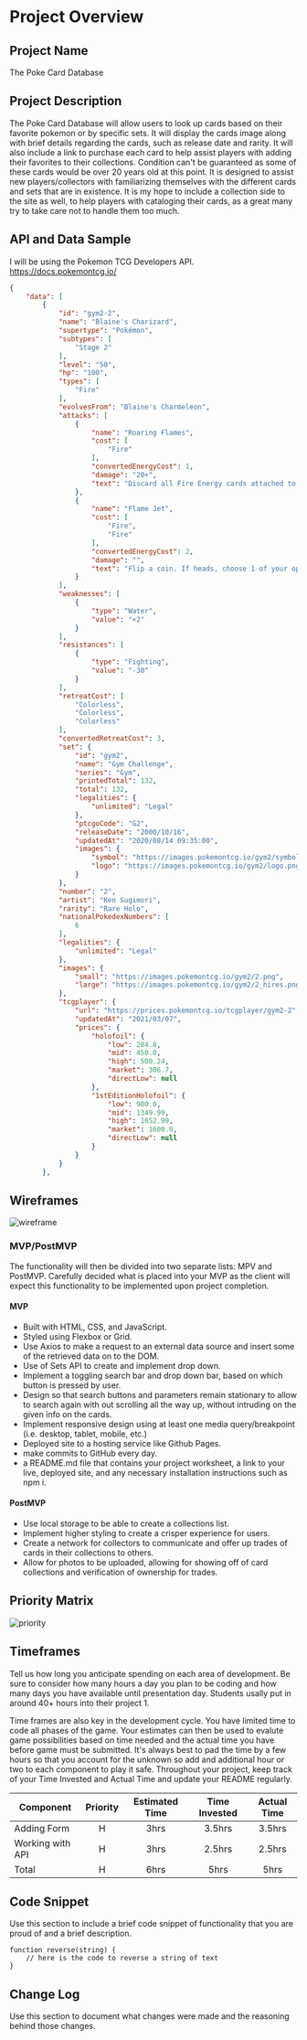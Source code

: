 # Project Overview

## Project Name

The Poke Card Database

## Project Description

The Poke Card Database will allow users to look up cards based on their favorite pokemon or by specific sets.  It will display the cards image along with brief details regarding the cards, such as release date and rarity.  It will also include a link to purchase each card to help assist players with adding their favorites to their collections.  Condition can't be guaranteed as some of these cards would be over 20 years old at this point.  It is designed to assist new players/collectors with familiarizing themselves with the different cards and sets that are in existence.  It is my hope to include a collection side to the site as well, to help players with cataloging their cards, as a great many try to take care not to handle them too much.

## API and Data Sample
I will be using the Pokemon TCG Developers API.  https://docs.pokemontcg.io/

```json
{
    "data": [
        {
            "id": "gym2-2",
            "name": "Blaine's Charizard",
            "supertype": "Pokémon",
            "subtypes": [
                "Stage 2"
            ],
            "level": "50",
            "hp": "100",
            "types": [
                "Fire"
            ],
            "evolvesFrom": "Blaine's Charmeleon",
            "attacks": [
                {
                    "name": "Roaring Flames",
                    "cost": [
                        "Fire"
                    ],
                    "convertedEnergyCost": 1,
                    "damage": "20+",
                    "text": "Discard all Fire Energy cards attached to Blaine's Charizard. If all Energy cards attached to Blaine's Charizard provide 2 Fire Energy, discard all of them. This attack does 20 damage plus 20 more damage for each Fire Energy discarded in this way."
                },
                {
                    "name": "Flame Jet",
                    "cost": [
                        "Fire",
                        "Fire"
                    ],
                    "convertedEnergyCost": 2,
                    "damage": "",
                    "text": "Flip a coin. If heads, choose 1 of your opponent's Pokémon. This attack does 40 damage to that Pokémon. Don't apply Weakness and Resistance for this attack. (Any other effects that would happen after applying Weakness and Resistance still happen.)"
                }
            ],
            "weaknesses": [
                {
                    "type": "Water",
                    "value": "×2"
                }
            ],
            "resistances": [
                {
                    "type": "Fighting",
                    "value": "-30"
                }
            ],
            "retreatCost": [
                "Colorless",
                "Colorless",
                "Colorless"
            ],
            "convertedRetreatCost": 3,
            "set": {
                "id": "gym2",
                "name": "Gym Challenge",
                "series": "Gym",
                "printedTotal": 132,
                "total": 132,
                "legalities": {
                    "unlimited": "Legal"
                },
                "ptcgoCode": "G2",
                "releaseDate": "2000/10/16",
                "updatedAt": "2020/08/14 09:35:00",
                "images": {
                    "symbol": "https://images.pokemontcg.io/gym2/symbol.png",
                    "logo": "https://images.pokemontcg.io/gym2/logo.png"
                }
            },
            "number": "2",
            "artist": "Ken Sugimori",
            "rarity": "Rare Holo",
            "nationalPokedexNumbers": [
                6
            ],
            "legalities": {
                "unlimited": "Legal"
            },
            "images": {
                "small": "https://images.pokemontcg.io/gym2/2.png",
                "large": "https://images.pokemontcg.io/gym2/2_hires.png"
            },
            "tcgplayer": {
                "url": "https://prices.pokemontcg.io/tcgplayer/gym2-2",
                "updatedAt": "2021/03/07",
                "prices": {
                    "holofoil": {
                        "low": 284.8,
                        "mid": 450.0,
                        "high": 500.24,
                        "market": 306.7,
                        "directLow": null
                    },
                    "1stEditionHolofoil": {
                        "low": 980.0,
                        "mid": 1349.99,
                        "high": 1652.99,
                        "market": 1600.0,
                        "directLow": null
                    }
                }
            }
        },
```

## Wireframes

![wireframe](https://git.generalassemb.ly/craignavarro/PokeCard-Info/blob/master/assets/wireframe.png)

### MVP/PostMVP

The functionality will then be divided into two separate lists: MPV and PostMVP.  Carefully decided what is placed into your MVP as the client will expect this functionality to be implemented upon project completion.  

#### MVP 
- Built with HTML, CSS, and JavaScript.
- Styled using Flexbox or Grid.
- Use Axios to make a request to an external data source and insert some of the retrieved data on to the DOM.
- Use of Sets API to create and implement drop down.
- Implement a toggling search bar and drop down bar, based on which button is pressed by user.
- Design so that search buttons and parameters remain stationary to allow to search again with out scrolling all the way up, without intruding on the given info on the cards.
- Implement responsive design using at least one media query/breakpoint (i.e. desktop, tablet, mobile, etc.)
- Deployed site to a hosting service like Github Pages.
- make commits to GitHub every day.
- a README.md file that contains your project worksheet, a link to your live, deployed site, and any necessary installation instructions such as npm i.

#### PostMVP  
- Use local storage to be able to create a collections list.
- Implement higher styling to create a crisper experience for users.
- Create a network for collectors to communicate and offer up trades of cards in their collections to others.
- Allow for photos to be uploaded, allowing for showing off of card collections and verification of ownership for trades.

## Priority Matrix

![priority](PokeCard-Info/assets/priorityMatrix.png)

## Timeframes

Tell us how long you anticipate spending on each area of development. Be sure to consider how many hours a day you plan to be coding and how many days you have available until presentation day. Students usally put in around 40+ hours into their project 1.

Time frames are also key in the development cycle.  You have limited time to code all phases of the game.  Your estimates can then be used to evalute game possibilities based on time needed and the actual time you have before game must be submitted. It's always best to pad the time by a few hours so that you account for the unknown so add and additional hour or two to each component to play it safe. Throughout your project, keep track of your Time Invested and Actual Time and update your README regularly.

| Component | Priority | Estimated Time | Time Invested | Actual Time |
| --- | :---: |  :---: | :---: | :---: |
| Adding Form | H | 3hrs| 3.5hrs | 3.5hrs |
| Working with API | H | 3hrs| 2.5hrs | 2.5hrs |
| Total | H | 6hrs| 5hrs | 5hrs |

## Code Snippet

Use this section to include a brief code snippet of functionality that you are proud of and a brief description.  

```
function reverse(string) {
	// here is the code to reverse a string of text
}
```

## Change Log
 Use this section to document what changes were made and the reasoning behind those changes.  